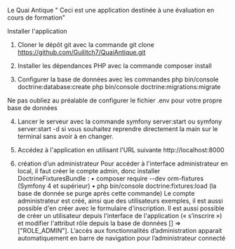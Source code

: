 Le Quai Antique
" Ceci est une application destinée à une évaluation en cours de formation"

Installer l'application

1. Cloner le dépôt git avec la commande
git clone https://github.com/Guilitch7/QuaiAntique.git

2. Installer les dépendances PHP avec la commande
composer install

3. Configurer la base de données avec les commandes
php bin/console doctrine:database:create
php bin/console doctrine:migrations:migrate

Ne pas oubliez au préalable de configurer le fichier .env pour votre propre base de données

4. Lancer le serveur avec la commande
symfony server:start ou
symfony server:start -d  si vous souhaitez reprendre directement la main sur le terminal sans avoir à en changer.

5. Accédez à l'application en utilisant l'URL suivante
http://localhost:8000

6. création d’un administrateur
Pour accéder à l'interface administrateur en local, il faut créer le compte admin, donc installer DoctrineFixturesBundle :
•	composer require --dev orm-fixtures (Symfony 4 et supérieur)
•	php bin/console doctrine:fixtures:load (la base de donnée se purge après cette commande) Le compte administrateur est créé, ainsi que des utilisateurs exemples, il est aussi possible d'en créer avec le formulaire d'inscription.
Il est aussi possible de créer un utilisateur depuis l'interface de l'application (« s’inscrire ») et modifier l'attribut rôle depuis la base de données [] => ["ROLE_ADMIN"].
L’accès aux fonctionnalités d’administration apparait automatiquement en barre de navigation pour l’administrateur connecté
